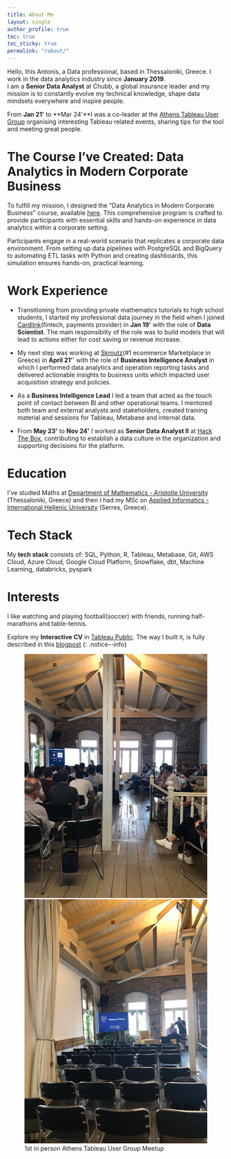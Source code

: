 ```yaml
---
title: About Me
layout: single
author_profile: true
toc: true
toc_sticky: true
permalink: "/about/"
---
```

Hello, this Antonis, a Data professional, based in Thessaloniki, Greece. I work in the data analytics industry since **January 2019**.<br>
I am a **Senior Data Analyst** at Chubb, a global insurance leader and my mission is to constantly evolve my technical knowledge, shape data mindsets everywhere and inspire people. <br>

From **Jan 21'** to **Mar 24'**I was a co-leader at the [Athens Tableau User Group](https://usergroups.tableau.com/athens-tableau-user-group/) organising interesting Tableau related events, sharing tips for the tool and meeting great people.<br>

# The Course I’ve Created: Data Analytics in Modern Corporate Business

To fulfill my mission, I designed the "Data Analytics in Modern Corporate Business" course, available [here](https://kedivim-apply.ihu.gr/en/progs/prog-350). This comprehensive program is crafted to provide participants with essential skills and hands-on experience in data analytics within a corporate setting.

Participants engage in a real-world scenario that replicates a corporate data environment. From setting up data pipelines with PostgreSQL and BigQuery to automating ETL tasks with Python and creating dashboards, this simulation ensures hands-on, practical learning.

# Work Experience
- Transitioning from providing private mathematics tutorials to high school students, I started my professional data journey in the field when I joined [Cardlink](https://cardlink.gr/en/)(fintech, payments provider) in **Jan 19'** with the role of **Data Scientist**. The main responsibilty of the role was to build models that will lead to actions either for cost saving or revenue increase.

- My next step was working at [Skroutz](https://www.skroutz.gr/)(#1 ecommerce Marketplace in Greece) in **April 21'**' with the role of **Business Intelligence Analyst** in which I performed data analytics and operation reporting tasks and delivered actionable insights to business units which impacted user acquisition strategy and policies.
- As a **Business Intelligence Lead** I led a team that acted as the touch point of contact between BI and other operational teams. I mentored both team and external analysts and stakeholders, created training material and sessions for Tableau, Metabase and internal data. 

- From **May 23'** to **Nov 24'** I worked as **Senior Data Analyst II** at [Hack The Box](https://www.hackthebox.com/), contributing to establish a data culture in the organization and supporting decisions for the platform.

# Education
I've studied Maths at [Department of Mathematics - Aristotle University](https://math.auth.gr/en/) (Thessaloniki, Greece) and then I had my MSc on [Applied Informatics - International Hellenic University](http://informatics.teicm.gr/msc_informatics/) (Serres, Greece). 

# Tech Stack
My **tech stack** consists of: SQL, Python, R, Tableau, Metabase, Git, AWS Cloud, Azure Cloud, Google Cloud Platform, Snowflake, dbt, Machine Learning, databricks, pyspark

# Interests
I like watching and playing football(soccer) with friends, running half-marathons and table-tennis.

Explore my **Interactive CV** in [Tableau Public](https://public.tableau.com/app/profile/antonis1649/viz/AngelakisAntonisCV_v3/AntonisAngelakis). The way I built it, is fully described in this [blogpost](https://angeanto.github.io/How-to-Create-your-CV-with-Tableau/)
{: .notice--info}

<figure class="half">
  <img src="/assets/images/post_images/about_tug_2.jpg">
  <img src="/assets/images/post_images/about_tug_1.jpg">
  <figcaption>1st in person Athens Tableau User Group Meetup</figcaption>
</figure>